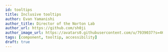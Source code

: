 ```yaml
---
id: tooltips
title: Inclusive tooltips
author: Evan Yamanishi
author_title: Director of the Norton Lab
author_url: https://github.com/sh0ji
author_image_url: https://avatars0.githubusercontent.com/u/7939037?s=460&u=90101464a8c9c465cf74bebb3ab55275718f743e&v=4
tags: [component, tooltip, accessibility]
draft: true
---
```

